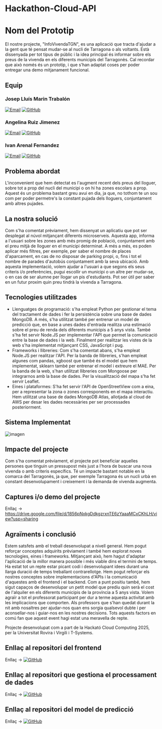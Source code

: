 # Hackathon-Cloud-API
# Nom del Prototip
El nostre projecte, "InfoVivendaTGN", es una aplicació que tracta d'ajudar a la gent que té pensat mudar-se al nucli de Tarragona o als voltants. Està dissenyada per tot tipus de públic i la idea principal és informar sobre els preus de la vivenda en els diferents municipis del Tarragonès. Cal recordar que això només és un prototip, i que s’han adaptat coses per poder entregar una demo mitjanament funcional.

## Equip
### Josep Lluís Marin Trabalón

[![Email](https://img.shields.io/badge/Email-<adreca-correu3>-blue)](mailto:joseplluis.marin@estudiants.urv.cat)
[![GitHub](https://img.shields.io/badge/GitHub-<nom-usuari-github3>-black?logo=github)](https://github.com/josepLlMt20)

### Angelina Ruiz Jimenez

[![Email](https://img.shields.io/badge/Email-<adreca-correu3>-blue)](mailto:angelina.ruiz@estudiants.urv.cat)
[![GitHub](https://img.shields.io/badge/GitHub-<nom-usuari-github3>-black?logo=github)](https://github.com/angeruiizz)

### Ivan Arenal Fernandez

[![Email](https://img.shields.io/badge/Email-<adreca-correu3>-blue)](mailto:ivan.arenal@estudiants.urv.cat)
[![GitHub](https://img.shields.io/badge/GitHub-<nom-usuari-github3>-black?logo=github)](https://github.com/IvanArFe)

## Problema abordat
L'inconvenient que hem detectat es l'augment recent dels preus del lloguer, sobre tot a prop del nucli del municipi o on hi ha zones escolars a prop.
Aquest és un problema bastant greu avui en dia, ja que, no tothom te un sou com per poder permetre's la constant pujada dels lloguers, conjuntament amb altres pujades.

## La nostra solució
Com s'ha comentat prèviament, hem dissenyat un aplicatiu que pot ser desplegat al núvol mitjançant diferents microserveis. Aquesta app, informa a l'usuari sobre les zones amb més promig de població, conjuntament amb el preu mitjà de lloguer en el municipi determinat.
A més a més, es poden aplicar més filtres, per exemple, per saber el nombre de places d'aparcament, en cas de no disposar de parking propi, o, fins i tot el nombre de parades d'autobús conjuntament amb la seva ubicació.
Amb aquesta implementació, volem ajudar a l'usuari a que segons els seus criteris i/o preferències, pugui escollir un municipi o un altre per mudar-se, o en cas de ser alumne per llogar un pis d'estudiants. Pot ser útil per saber en un futur proxim quin preu tindrà la vivenda a Tarragona.

## Tecnologies utilitzades
- Llenguatges de programació: s'ha empleat Python per gestionar el tema del tractament de dades i fer la persistència sobre una base de dades MongoDB. A més, s'ha utilitzat també per entrenar un model de predicció que, en base a unes dades d'entrada realitza una estimació sobre el preu de renda dels diferents municipis a 5 anys vista. També s'ha fet servir Node.JS per implementar l'API que permet la comunicació entre la base de dades i la web. Finalment per realitzar les vistes de la web s'ha implementat mitjançant CSS, JavaScript i pug.
- Frameworks i llibreries: Com s'ha comentat abans, s'ha empleat Node.JS per realitzar l'API. Per la banda de llibreries, s'han empleat algunes com pandas, xgboost que també és el model que hem implementat, sklearn també per entrenar el model i extreure el MAE. Per la banda de la web, s'han utilitzat llibreries com Mongoose per integrarnos amb la base de dades. Per la visualització del mapa s'ha fet servir Leaflet.
- Eines i plataformes: S'ha fet servir l'API de OpenStreetView com a eina, per a representar la zona o zones corresponents en el mapa interactiu. Hem utilitzat una base de dades MongoDB Atlas, allotjada al cloud de AWS per desar les dades necessàries per ser processades posteriorment.

## Sistema Implementat
![imagen](https://github.com/user-attachments/assets/980af14d-5a5d-4937-8b63-dd297aea11b1)


## Impacte del projecte
Com s'ha comentat prèviament, el projecte pot beneficiar aquelles persones que tinguin un pressupost més just a l'hora de buscar una nova vivenda o amb criteris específics. Té un impacte bastant notable en la comarca del Tarragonès, ja que, per exemple Tarragona és un nucli urbà en constant desenvolupament i creixement i la demanda de vivenda augmenta.

## Captures i/o demo del projecte
Enllaç -> https://drive.google.com/file/d/1856pNxkgDdkgzrxnTE6zYaaaMCxCKhLH/view?usp=sharing

## Agraïments i conclusió
Estem satsfets amb el treball desenvolupat a nivell general. Hem pogut reforçar conceptes adquirits prèviament i també hem explorat noves tecnologies, eines i frameworks. Mitjançant això, hem hagut d'adaptar l'aplicació de la millor manera possible i més viable dins el termini de temps. Ha estat tot un repte estar picant codi i desenvolupant idees durant una llarga duració de temps treballant contrarellotge. Hem pogut reforçar els nostres conceptes sobre implementacions d'APIs i la comunicació d'aquestes amb el frontend i el backend. Com a punt positiu també, hem sigut capaços de desenvolupar un petit model que prediu quin serà el cost de l'alquiler en els diferents municipis de la província a 5 anys vista. 
Volem agraïr a tot el professorat participant per dur a terme aquesta activitat amb les implicacions que comporten. Als professors que s'han quedat durant la nit amb nosaltres per ajudar-nos quan ens sorgia qualsevol dubte i per aconsellar-nos i guiar-nos en les nostres decisions. Tots aquests factors en comú fan que aquest event hagi estat una meravella de repte.

Projecte desenvolupat com a part de la Hackató Cloud Computing 2025, per la Universitat Rovira i Virgili i T-Systems.

## Enllaç al repositori del frontend
Enllaç -> [![GitHub](https://img.shields.io/badge/GitHub-<nom-usuari-github3>-black?logo=github)](https://github.com/josepLlMt20/hackato-cloud-FrontEnd.git)

## Enllaç al repositori que gestiona el processament de dades
Enllaç -> [![GitHub](https://img.shields.io/badge/GitHub-<nom-usuari-github3>-black?logo=github)](https://github.com/IvanArFe/Hackathon-Cloud-2025)

## Enllaç al repositori del model de predicció
Enllaç -> [![GitHub](https://img.shields.io/badge/GitHub-<nom-usuari-github3>-black?logo=github)](https://github.com/angeruiizz/ModelPreuLloguer)


